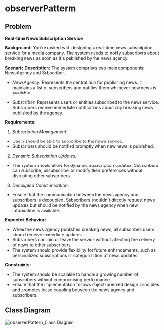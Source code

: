 # observerPatterm
## Problem
**Real-time News Subscription Service**

**Background:** You're tasked with designing a real-time news subscription service for a media company. The system needs to notify subscribers about breaking news as soon as it's published by the news agency.

**Scenario Description:** The system comprises two main components: NewsAgency and Subscriber.

- *NewsAgency:* Represents the central hub for publishing news. It maintains a list of subscribers and notifies them whenever new news is available.

- *Subscriber:* Represents users or entities subscribed to the news service. Subscribers receive immediate notifications about any breaking news published by the agency.

**Requirements:**

1. *Subscription Management:*

- Users should be able to subscribe to the news service.
- Subscribers should be notified promptly when new news is published.

2. *Dynamic Subscription Updates:*

- The system should allow for dynamic subscription updates. Subscribers can subscribe, unsubscribe, or modify their preferences without disrupting other subscribers.

3. *Decoupled Communication:*

- Ensure that the communication between the news agency and subscribers is decoupled. Subscribers shouldn't directly request news updates but should be notified by the news agency when new information is available.

**Expected Behavior:**

- When the news agency publishes breaking news, all subscribed users should receive immediate updates.
- Subscribers can join or leave the service without affecting the delivery of news to other subscribers.
- The system should provide flexibility for future enhancements, such as personalized subscriptions or categorization of news updates.

**Constraints:**

- The system should be scalable to handle a growing number of subscribers without compromising performance.
- Ensure that the implementation follows object-oriented design principles and promotes loose coupling between the news agency and subscribers.

## Class Diagram

![observerPattern_Class Diagram](https://github.com/JEAtole/Design-Patterns/assets/126703958/3a8679ee-d47f-421d-a979-998ef3cba9c6)


